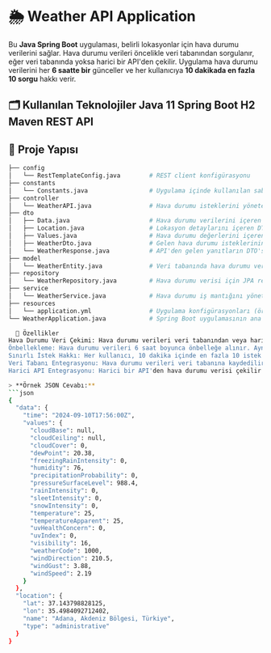 # 🌦️ Weather API Application
Bu **Java Spring Boot** uygulaması, belirli lokasyonlar için hava durumu verilerini sağlar. Hava durumu verileri öncelikle veri tabanından sorgulanır, 
eğer veri tabanında yoksa harici bir API'den çekilir. Uygulama hava durumu verilerini her **6 saatte bir** günceller ve her kullanıcıya **10 dakikada en fazla 10 sorgu** hakkı verir.

🗂️ Kullanılan Teknolojiler
Java 11
Spring Boot
H2
Maven
REST API
---

## 📂 Proje Yapısı

```bash
├── config
│   └── RestTemplateConfig.java        # REST client konfigürasyonu
├── constants
│   └── Constants.java                 # Uygulama içinde kullanılan sabitler
├── controller
│   └── WeatherAPI.java                # Hava durumu isteklerini yöneten REST controller
├── dto
│   ├── Data.java                      # Hava durumu verilerini içeren DTO
│   ├── Location.java                  # Lokasyon detaylarını içeren DTO
│   ├── Values.java                    # Hava durumu değerlerini içeren DTO
│   ├── WeatherDto.java                # Gelen hava durumu isteklerinin DTO'su
│   └── WeatherResponse.java           # API'den gelen yanıtların DTO'su
├── model
│   └── WeatherEntity.java             # Veri tabanında hava durumu verisini temsil eden entity
├── repository
│   └── WeatherRepository.java         # Hava durumu verisi için JPA repository interface'i
├── service
│   └── WeatherService.java            # Hava durumu iş mantığını yöneten service katmanı
├── resources
│   └── application.yml                # Uygulama konfigürasyonları (ör. veri tabanı, API anahtarları)
└── WeatherApplication.java            # Spring Boot uygulamasının ana giriş noktası

  🌟 Özellikler
Hava Durumu Veri Çekimi: Hava durumu verileri veri tabanından veya harici bir API'den alınır.
Önbellekleme: Hava durumu verileri 6 saat boyunca önbelleğe alınır. Aynı şehir için yapılan istekler bu süre içinde tekrarlanırsa önbellekteki veri döndürülür.
Sınırlı İstek Hakkı: Her kullanıcı, 10 dakika içinde en fazla 10 istek yapabilir.
Veri Tabanı Entegrasyonu: Hava durumu verileri veri tabanına kaydedilir.
Harici API Entegrasyonu: Harici bir API'den hava durumu verisi çekilir (eğer veri tabanında yoksa).

> **Örnek JSON Cevabı:**
```json
{
  "data": {
    "time": "2024-09-10T17:56:00Z",
    "values": {
      "cloudBase": null,
      "cloudCeiling": null,
      "cloudCover": 0,
      "dewPoint": 20.38,
      "freezingRainIntensity": 0,
      "humidity": 76,
      "precipitationProbability": 0,
      "pressureSurfaceLevel": 988.4,
      "rainIntensity": 0,
      "sleetIntensity": 0,
      "snowIntensity": 0,
      "temperature": 25,
      "temperatureApparent": 25,
      "uvHealthConcern": 0,
      "uvIndex": 0,
      "visibility": 16,
      "weatherCode": 1000,
      "windDirection": 210.5,
      "windGust": 3.88,
      "windSpeed": 2.19
    }
  },
  "location": {
    "lat": 37.143798828125,
    "lon": 35.4984092712402,
    "name": "Adana, Akdeniz Bölgesi, Türkiye",
    "type": "administrative"
  }
}

